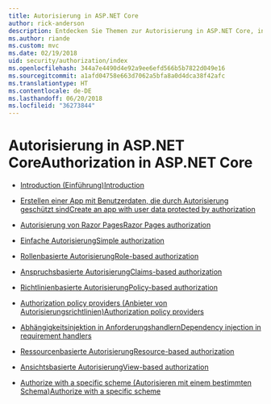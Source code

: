 ```yaml
---
title: Autorisierung in ASP.NET Core
author: rick-anderson
description: Entdecken Sie Themen zur Autorisierung in ASP.NET Core, in denen erklärt wird, wie Zugriffsrechte und Berechtigungen App-Benutzern zur Verfügung gestellt werden.
ms.author: riande
ms.custom: mvc
ms.date: 02/19/2018
uid: security/authorization/index
ms.openlocfilehash: 344a7e4490d4e92a9ee6efd566b5b7822d049e16
ms.sourcegitcommit: a1afd04758e663d7062a5bfa8a0d4dca38f42afc
ms.translationtype: HT
ms.contentlocale: de-DE
ms.lasthandoff: 06/20/2018
ms.locfileid: "36273844"
---
```

# <a name="authorization-in-aspnet-core"></a><span data-ttu-id="7b6ff-103">Autorisierung in ASP.NET Core</span><span class="sxs-lookup"><span data-stu-id="7b6ff-103">Authorization in ASP.NET Core</span></span>

* [<span data-ttu-id="7b6ff-104">Introduction (Einführung)</span><span class="sxs-lookup"><span data-stu-id="7b6ff-104">Introduction</span></span>](xref:security/authorization/introduction)

* [<span data-ttu-id="7b6ff-105">Erstellen einer App mit Benutzerdaten, die durch Autorisierung geschützt sind</span><span class="sxs-lookup"><span data-stu-id="7b6ff-105">Create an app with user data protected by authorization</span></span>](xref:security/authorization/secure-data)

* [<span data-ttu-id="7b6ff-106">Autorisierung von Razor Pages</span><span class="sxs-lookup"><span data-stu-id="7b6ff-106">Razor Pages authorization</span></span>](xref:security/authorization/razor-pages-authorization)

* [<span data-ttu-id="7b6ff-107">Einfache Autorisierung</span><span class="sxs-lookup"><span data-stu-id="7b6ff-107">Simple authorization</span></span>](xref:security/authorization/simple)

* [<span data-ttu-id="7b6ff-108">Rollenbasierte Autorisierung</span><span class="sxs-lookup"><span data-stu-id="7b6ff-108">Role-based authorization</span></span>](xref:security/authorization/roles)

* [<span data-ttu-id="7b6ff-109">Anspruchsbasierte Autorisierung</span><span class="sxs-lookup"><span data-stu-id="7b6ff-109">Claims-based authorization</span></span>](xref:security/authorization/claims)

* [<span data-ttu-id="7b6ff-110">Richtlinienbasierte Autorisierung</span><span class="sxs-lookup"><span data-stu-id="7b6ff-110">Policy-based authorization</span></span>](xref:security/authorization/policies)

* [<span data-ttu-id="7b6ff-111">Authorization policy providers (Anbieter von Autorisierungsrichtlinien)</span><span class="sxs-lookup"><span data-stu-id="7b6ff-111">Authorization policy providers</span></span>](xref:security/authorization/iauthorizationpolicyprovider)

* [<span data-ttu-id="7b6ff-112">Abhängigkeitsinjektion in Anforderungshandlern</span><span class="sxs-lookup"><span data-stu-id="7b6ff-112">Dependency injection in requirement handlers</span></span>](xref:security/authorization/dependencyinjection)

* [<span data-ttu-id="7b6ff-113">Ressourcenbasierte Autorisierung</span><span class="sxs-lookup"><span data-stu-id="7b6ff-113">Resource-based authorization</span></span>](xref:security/authorization/resourcebased)

* [<span data-ttu-id="7b6ff-114">Ansichtsbasierte Autorisierung</span><span class="sxs-lookup"><span data-stu-id="7b6ff-114">View-based authorization</span></span>](xref:security/authorization/views)

* [<span data-ttu-id="7b6ff-115">Authorize with a specific scheme (Autorisieren mit einem bestimmten Schema)</span><span class="sxs-lookup"><span data-stu-id="7b6ff-115">Authorize with a specific scheme</span></span>](xref:security/authorization/limitingidentitybyscheme)
